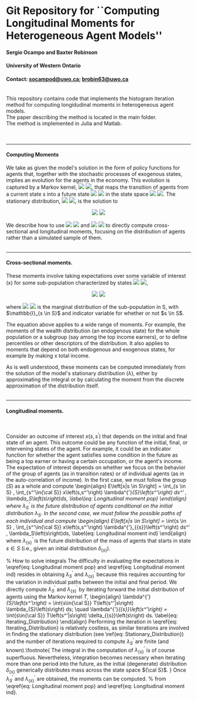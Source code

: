 # Git Repository for ``Computing Longitudinal Moments for Heterogeneous Agent Models''
#### **Sergio Ocampo and Baxter Robinson**

#### **University of Western Ontario**

#### **Contact:** socampod@uwo.ca; brobin63@uwo.ca

<br/>
This repository contains code that implements the histogram iteration method for computing longidudinal moments in heterogeneous agent models.<br/>
The paper describing the method is located in the main folder.<br/>
The method is implemented in Julia and Matlab.<br/>
<br/>
<br/>

---
#### **Computing Moments**


We take as given the model's solution in the form of policy functions for agents that, together with the stochastic processes of exogenous states, implies an evolution for the agents in the economy. 
This evolution is captured by a Markov kernel, 
  <img src="https://render.githubusercontent.com/render/math?math={\large{T\left(s^{'}|s\right)}}#gh-light-mode-only">
  <img src="https://render.githubusercontent.com/render/math?math={\large\color{white}T\left(s^{'}|s\right)}#gh-dark-mode-only">, 
that maps the transition of agents from a current state $s$ into a future state 
  <img src="https://render.githubusercontent.com/render/math?math={\large{s^{'}}}#gh-light-mode-only">
  <img src="https://render.githubusercontent.com/render/math?math={\large\color{white}s^{'}}#gh-dark-mode-only">
in the state space 
  <img src="https://render.githubusercontent.com/render/math?math={\large{\cal S}}#gh-light-mode-only">
  <img src="https://render.githubusercontent.com/render/math?math={\large\color{white}{\cal S}}#gh-dark-mode-only">.
The stationary distribution, 
  <img src="https://render.githubusercontent.com/render/math?math={\large\lambda}#gh-light-mode-only">
  <img src="https://render.githubusercontent.com/render/math?math={\large\color{white}\lambda}#gh-dark-mode-only">, 
is the solution to<br/>
<p align="center">
  <img src="https://render.githubusercontent.com/render/math?math={\Large\lambda\left(s^{'}\right)=\int_{s\in{\cal S}}T\left(s^{'}|s\right)\lambda\left(s\right)ds}#gh-light-mode-only">
  <img src="https://render.githubusercontent.com/render/math?math={\Large\color{white}\lambda\left(s^{'}\right)=\int_{s\in{\cal S}}T\left(s^{'}|s\right)\lambda\left(s\right)ds}#gh-dark-mode-only">
</p>

We describe how to use 
  <img src="https://render.githubusercontent.com/render/math?math={\large\lambda}#gh-light-mode-only">
  <img src="https://render.githubusercontent.com/render/math?math={\large\color{white}\lambda}#gh-dark-mode-only"> 
and 
  <img src="https://render.githubusercontent.com/render/math?math={\large{T}}#gh-light-mode-only">
  <img src="https://render.githubusercontent.com/render/math?math={\large\color{white}T}#gh-dark-mode-only"> 
to directly compute cross-sectional and longitudinal moments, focusing on the distribution of agents rather than a simulated sample of them. 
<br/>
<br/>

---
#### **Cross-sectional moments.**


These moments involve taking expectations over some variable of interest (x) for some sub-population characterized by states 
  <img src="https://render.githubusercontent.com/render/math?math={\large{s\in S\subseteq{\cal S}}}#gh-light-mode-only">
  <img src="https://render.githubusercontent.com/render/math?math={\large\color{white}s\in S\subseteq{\cal S}}#gh-dark-mode-only">,
<p align="center">
    <img src="https://render.githubusercontent.com/render/math?math={\Large{E\left[x|s \in S\right] = \int_{s \in S} x\left(s\right) \lambda_S\left(s\right) ds,}}#gh-light-mode-only">
  <img src="https://render.githubusercontent.com/render/math?math={\Large\color{white}E\left[x|s \in S\right] = \int_{s \in S} x\left(s\right) \lambda_S\left(s\right) ds,}#gh-dark-mode-only">
</p>
where 
  <img src="https://render.githubusercontent.com/render/math?math={\large{\lambda_S \equiv \nicefrac{\mathbb{I}_{s \in S}\lambda\left(s\right)}{\int\mathbb{I}_{s \in S}\lambda\left(s\right)ds}}}#gh-light-mode-only">
  <img src="https://render.githubusercontent.com/render/math?math={\large\color{white}\lambda_S \equiv \nicefrac{\mathbb{I}_{s \in S}\lambda\left(s\right)}{\int\mathbb{I}_{s \in S}\lambda\left(s\right)ds}}#gh-dark-mode-only"> 
is the marginal distribution of the sub-population in S, with 
$\mathbb{I}_{s \in S}$ 
and indicator variable for whether or not 
$s \in S$.


The equation above applies to a wide range of moments. 
For example, the moments of the wealth distribution (an endogenous state) for the whole population or a subgroup (say among the top income earners), or to define percentiles or other descriptors of the distribution. 
It also applies to moments that depend on both endogenous and exogenous states, for example by making x total income. 
    

As is well understood, these moments can be computed immediately from the solution of the model's stationary distribution 
$\left(\lambda\right)$, 
either by approximating the integral or by calculating the moment from the discrete approximation of the distribution itself.
<br/>
<br/>

---
#### **Longitudinal moments.**
<br/>

Consider an outcome of interest $x\left(s,s^'\right)$ that depends on the initial and final state of an agent.
This outcome could be any function of the initial, final, or intervening states of the agent. 
For example, it could be an indicator function for whether the agent satisfies some condition in the future as being a top earner or having a certain occupation, or the agent's income. 
The expectation of interest depends on whether we focus on the behavior of the group of agents (as in transition rates) or of individual agents (as in the auto-correlation of income). 
In the first case, we must follow the group $(S)$ as a whole and compute
\begin{align}
    E\left[x|s \in S\right] = \int_{s \in S} \, \int_{s^'\in{\cal S}} x\left(s,s^'\right) \lambda^{'}_{S}\left(s^'\right) ds^' \, \lambda_S\left(s\right)ds,
    \label{eq: Longitudinal moment pop}
\end{align}
where $\lambda^{'}_{S}$ is the future distribution of agents conditional on the initial distribution $\lambda_{S}$.
In the second case, we must follow the possible paths of each individual and compute
\begin{align}
    E\left[x|s \in S\right] = \int_{s \in S} \, \int_{s^'\in{\cal S}} x\left(s,s^'\right) \lambda^{'}_{\{s\}}\left(s^'\right) ds^' \, \lambda_S\left(s\right)ds,
    \label{eq: Longitudinal moment ind}
\end{align}
where $\lambda^{'}_{\{s\}}$ is the future distribution of the mass of agents that starts in state $s \in S$ (i.e., given an initial distribution $\delta_{\{s\}}$).

% How to solve integrals 
The difficulty in evaluating the expectations in \eqref{eq: Longitudinal moment pop} and \eqref{eq: Longitudinal moment ind} resides in obtaining $\lambda^{'}_{S}$ and $\lambda^{'}_{\{s\}}$ because this requires accounting for the variation in individual paths between the initial and final period. 
We directly compute $\lambda^{'}_{S}$ and $\lambda^{'}_{\{s\}}$ by iterating forward the initial distribution of agents using the Markov kernel $T$,
\begin{align}
    \lambda^{'}_{S}\left(s^'\right) = \int_{s\in{\cal S}} T\left(s^'|s\right) \lambda_{S}\left(s\right) ds; \quad \lambda^{'}_{\{s\}}\left(s^'\right) = \int_{s\in{\cal S}} T\left(s^'|s\right) \delta_{\{s\}}\left(s\right) ds. 
    \label{eq: Iterating_Distribution} 
\end{align}
Performing the iteration in \eqref{eq: Iterating_Distribution} is relatively costless, as similar iterations are involved in finding the stationary distribution (see \ref{eq: Stationary_Distribution}) and the number of iterations required to compute $\lambda^{'}_{S}$ are finite (and known).\footnote{ 
    The integral in the computation of $\lambda^{'}_{\{s\}}$ is of course superfluous.
    Nevertheless, integration becomes necessary when iterating more than one period into the future, as the initial (degenerate) distribution $\delta_{\{s\}}$ generically distributes mass across the state space ${\cal S}$.
    }
Once $\lambda^{'}_{S}$ and $\lambda^{'}_{\{s\}}$ are obtained, the moments can be computed. % from \eqref{eq: Longitudinal moment pop} and \eqref{eq: Longitudinal moment ind}.